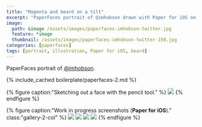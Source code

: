 ```yaml
---
title: "Magenta and beard on a tilt"
excerpt: "PaperFaces portrait of @imhobson drawn with Paper for iOS on an iPad."
image: 
  path: &image /assets/images/paperfaces-imhobson-twitter.jpg 
  feature: *image
  thumbnail: /assets/images/paperfaces-imhobson-twitter-150.jpg
categories: [paperfaces]
tags: [portrait, illustration, Paper for iOS, beard]
---
```


PaperFaces portrait of [@imhobson](https://twitter.com/imhobson).

{% include_cached boilerplate/paperfaces-2.md %}

{% figure caption:"Sketching out a face with the pencil tool." %}
[![](/assets/images/paperfaces-imhobson-process-1-750.jpg)](/assets/images/paperfaces-imhobson-process-1-lg.jpg)
{% endfigure %}

{% figure caption:"Work in progress screenshots (**Paper for iOS**)." class:"gallery-2-col" %}
[![](/assets/images/paperfaces-imhobson-process-2-600.jpg)](/assets/images/paperfaces-imhobson-process-2-lg.jpg)
[![](/assets/images/paperfaces-imhobson-process-3-600.jpg)](/assets/images/paperfaces-imhobson-process-3-lg.jpg)
[![](/assets/images/paperfaces-imhobson-process-4-600.jpg)](/assets/images/paperfaces-imhobson-process-4-lg.jpg)
[![](/assets/images/paperfaces-imhobson-process-5-600.jpg)](/assets/images/paperfaces-imhobson-process-5-lg.jpg)
{% endfigure %}
